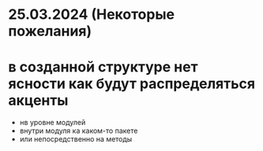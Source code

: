 # 25.03.2024 (Некоторые пожелания)

#  в созданной структуре нет ясности как будут распределяться акценты
- нв уровне модулей
- внутри модуля ка каком-то пакете
- или непосредственно на методы


